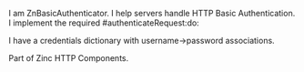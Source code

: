 I am ZnBasicAuthenticator.I help servers handle HTTP Basic Authentication.I implement the required #authenticateRequest:do:I have a credentials dictionary with username->password associations.Part of Zinc HTTP Components.